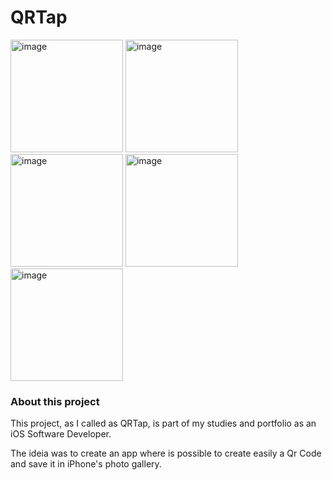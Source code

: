# QRTap

<div>
<img width="180" alt="image" src="https://user-images.githubusercontent.com/61297641/222841034-2b81c002-0ca0-497e-a197-c012b71457b5.png">
<img width="180" alt="image" src="https://user-images.githubusercontent.com/61297641/222842031-fa69a98c-2ce1-446c-a314-ddb1820c2c17.png">
<img width="180" alt="image" src="https://user-images.githubusercontent.com/61297641/222842318-b3addd98-9f18-409e-984d-86e86a736cf7.png">
<img width="180" alt="image" src="https://user-images.githubusercontent.com/61297641/222842573-f143f238-5053-47ec-9a16-857a2f9af49e.png">
<img width="180" alt="image" src="https://user-images.githubusercontent.com/61297641/222842652-bed435f7-e672-453f-bbe6-0d272a6cd69b.png">
</div>

### About this project
This project, as I called as QRTap, is part of my studies and portfolio as an iOS Software Developer.

The ideia was to create an app where is possible to create easily a Qr Code and save it in iPhone's photo gallery.



